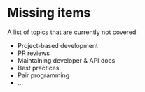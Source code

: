 # Missing items

A list of topics that are currently not covered:

* Project-based development
* PR reviews
* Maintaining developer & API docs
* Best practices
* Pair programming
* ...
